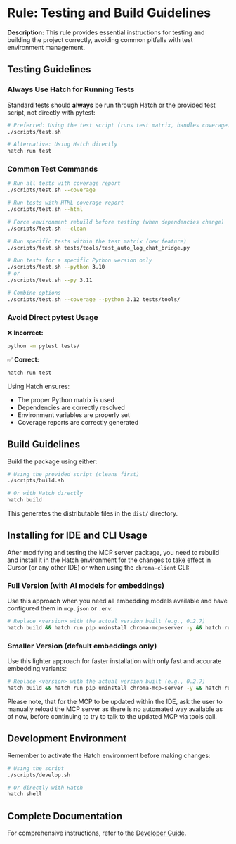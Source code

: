 # Rule: Testing and Build Guidelines

**Description:** This rule provides essential instructions for testing and building the project correctly, avoiding common pitfalls with test environment management.

## Testing Guidelines

### Always Use Hatch for Running Tests

Standard tests should **always** be run through Hatch or the provided test script, not directly with pytest:

```bash
# Preferred: Using the test script (runs test matrix, handles coverage)
./scripts/test.sh

# Alternative: Using Hatch directly
hatch run test
```

### Common Test Commands

```bash
# Run all tests with coverage report
./scripts/test.sh --coverage

# Run tests with HTML coverage report
./scripts/test.sh --html

# Force environment rebuild before testing (when dependencies change)
./scripts/test.sh --clean

# Run specific tests within the test matrix (new feature)
./scripts/test.sh tests/tools/test_auto_log_chat_bridge.py

# Run tests for a specific Python version only
./scripts/test.sh --python 3.10
# or
./scripts/test.sh --py 3.11

# Combine options
./scripts/test.sh --coverage --python 3.12 tests/tools/
```

### Avoid Direct pytest Usage

❌ **Incorrect:**

```bash
python -m pytest tests/
```

✅ **Correct:**

```bash
hatch run test
```

Using Hatch ensures:

- The proper Python matrix is used
- Dependencies are correctly resolved
- Environment variables are properly set
- Coverage reports are correctly generated

## Build Guidelines

Build the package using either:

```bash
# Using the provided script (cleans first)
./scripts/build.sh

# Or with Hatch directly
hatch build
```

This generates the distributable files in the `dist/` directory.

## Installing for IDE and CLI Usage

After modifying and testing the MCP server package, you need to rebuild and install it in the Hatch environment for the changes to take effect in Cursor (or any other IDE) or when using the `chroma-client` CLI:

### Full Version (with AI models for embeddings)

Use this approach when you need all embedding models available and have configured them in `mcp.json` or `.env`:

```bash
# Replace <version> with the actual version built (e.g., 0.2.7)
hatch build && hatch run pip uninstall chroma-mcp-server -y && hatch run pip install 'dist/chroma_mcp_server-<version>-py3-none-any.whl[full,dev]'
```

### Smaller Version (default embeddings only)

Use this lighter approach for faster installation with only fast and accurate embedding variants:

```bash
# Replace <version> with the actual version built (e.g., 0.2.7)
hatch build && hatch run pip uninstall chroma-mcp-server -y && hatch run pip install 'dist/chroma_mcp_server-<version>-py3-none-any.whl[client,dev]'
```

Please note, that for the MCP to be updated within the IDE, ask the user to manually reload the MCP server as there is no automated way available as of now, before continuing to try to talk to the updated MCP via tools call.

## Development Environment

Remember to activate the Hatch environment before making changes:

```bash
# Using the script
./scripts/develop.sh

# Or directly with Hatch
hatch shell
```

## Complete Documentation

For comprehensive instructions, refer to the [Developer Guide](../developer_guide.md).
